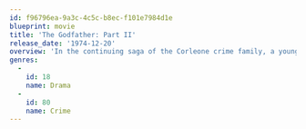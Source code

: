 ```yaml
---
id: f96796ea-9a3c-4c5c-b8ec-f101e7984d1e
blueprint: movie
title: 'The Godfather: Part II'
release_date: '1974-12-20'
overview: 'In the continuing saga of the Corleone crime family, a young Vito Corleone grows up in Sicily and in 1910s New York. In the 1950s, Michael Corleone attempts to expand the family business into Las Vegas, Hollywood and Cuba.'
genres:
  -
    id: 18
    name: Drama
  -
    id: 80
    name: Crime
---
```

